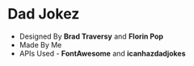 # Dad Jokez

- Designed By **Brad Traversy** and **Florin Pop**
- Made By Me
- APIs Used - **FontAwesome** and **icanhazdadjokes**
